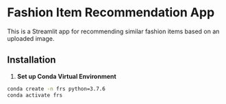 # Fashion Item Recommendation App

This is a Streamlit app for recommending similar fashion items based on an uploaded image.

## Installation

1. **Set up Conda Virtual Environment**

```bash
conda create -n frs python=3.7.6
conda activate frs

````
